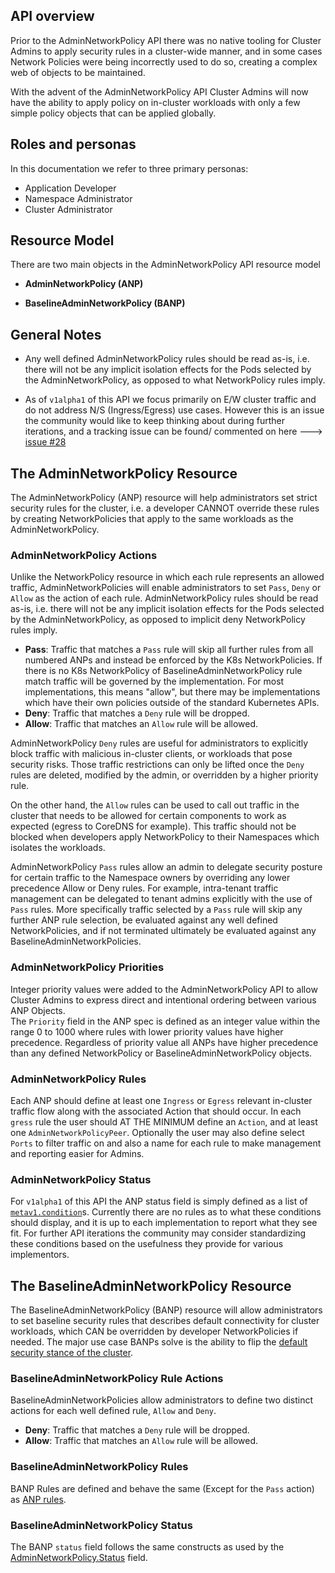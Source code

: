 ## API overview

Prior to the AdminNetworkPolicy API there was no native tooling for Cluster Admins
to apply security rules in a cluster-wide manner, and in some cases Network Policies
were being incorrectly used to do so, creating a complex web of objects to be
maintained.

With the advent of the AdminNetworkPolicy API Cluster Admins will now have the 
ability to apply policy on in-cluster workloads with only a few simple policy 
objects that can be applied globally.

## Roles and personas

In this documentation we refer to three primary personas:

- Application Developer
- Namespace Administrator
- Cluster Administrator

## Resource Model 

There are two main objects in the AdminNetworkPolicy API resource model

- **AdminNetworkPolicy (ANP)**

- **BaselineAdminNetworkPolicy (BANP)**

## General Notes

- Any well defined AdminNetworkPolicy rules should
be read as-is, i.e. there will not be any implicit isolation effects for the Pods
selected by the AdminNetworkPolicy, as opposed to what NetworkPolicy rules imply.

- As of `v1alpha1` of this API we focus primarily on E/W cluster traffic and 
do not address N/S (Ingress/Egress) use cases. However this is an issue the community 
would like to keep thinking about during further iterations, and a tracking issue 
can be found/ commented on here ---> [issue #28](https://github.com/kubernetes-sigs/network-policy-api/issues/28)

## The AdminNetworkPolicy Resource 

The AdminNetworkPolicy (ANP) resource will help administrators set strict security 
rules for the cluster, i.e. a developer CANNOT override these rules by creating 
NetworkPolicies that apply to the same workloads as the AdminNetworkPolicy.

### AdminNetworkPolicy Actions 

Unlike the NetworkPolicy resource in which each rule represents an allowed
traffic, AdminNetworkPolicies will enable administrators to set `Pass`,
`Deny` or `Allow` as the action of each rule. AdminNetworkPolicy rules should
be read as-is, i.e. there will not be any implicit isolation effects for the Pods
selected by the AdminNetworkPolicy, as opposed to implicit deny NetworkPolicy rules imply.

- **Pass**: Traffic that matches a `Pass` rule will skip all further rules from all
  numbered ANPs and instead be enforced by the K8s NetworkPolicies.
  If there is no K8s NetworkPolicy of BaselineAdminNetworkPolicy rule match
  traffic will be governed by the implementation. For most implementations,
  this means "allow", but there may be implementations which have their own policies 
  outside of the standard Kubernetes APIs.
- **Deny**: Traffic that matches a `Deny` rule will be dropped.
- **Allow**: Traffic that matches an `Allow` rule will be allowed.

AdminNetworkPolicy `Deny` rules are useful for administrators to explicitly
block traffic with malicious in-cluster clients, or workloads that pose security risks.
Those traffic restrictions can only be lifted once the `Deny` rules are deleted,
modified by the admin, or overridden by a higher priority rule.

On the other hand, the `Allow` rules can be used to call out traffic in the cluster
that needs to be allowed for certain components to work as expected (egress to
CoreDNS for example). This traffic should not be blocked when developers apply
NetworkPolicy to their Namespaces which isolates the workloads.

AdminNetworkPolicy `Pass` rules allow an admin to delegate security posture for
certain traffic to the Namespace owners by overriding any lower precedence Allow
or Deny rules. For example, intra-tenant traffic management can be delegated to tenant
admins explicitly with the use of `Pass` rules. More specifically traffic selected 
by a `Pass` rule will skip any further ANP rule selection, be evaluated against
any well defined NetworkPolicies, and if not terminated ultimately be evaluated against any 
BaselineAdminNetworkPolicies. 

### AdminNetworkPolicy Priorities 

Integer priority values were added to the AdminNetworkPolicy API to allow Cluster 
Admins to express direct and intentional ordering between various ANP Objects.  
The `Priority` field in the ANP spec is defined as an integer value 
within the range 0 to 1000 where rules with lower priority values have higher 
precedence. Regardless of priority value all ANPs have higher precedence than 
any defined NetworkPolicy or BaselineAdminNetworkPolicy objects.

### AdminNetworkPolicy Rules 

Each ANP should define at least one `Ingress` or `Egress` relevant in-cluster traffic flow 
along with the associated Action that should occur. In each `gress` rule the user 
should AT THE MINIMUM define an `Action`, and at least one `AdminNetworkPolicyPeer`.
Optionally the user may also define select `Ports` to filter traffic on and also 
a name for each rule to make management and reporting easier for Admins.

### AdminNetworkPolicy Status 

For `v1alpha1` of this API the ANP status field is simply defined as a list of 
[`metav1.condition`](https://github.com/kubernetes/apimachinery/blob/v0.25.0/pkg/apis/meta/v1/types.go#L1464)s. Currently there are no rules as to what these conditions should display,
and it is up to each implementation to report what they see fit. For further 
API iterations the community may consider standardizing these conditions based on 
the usefulness they provide for various implementors.

## The BaselineAdminNetworkPolicy Resource 

The BaselineAdminNetworkPolicy (BANP) resource will allow administrators to 
set baseline security rules that describes default connectivity for cluster workloads, 
which CAN be overridden by developer NetworkPolicies if needed. The major use case 
BANPs solve is the ability to flip the [default security stance of the 
cluster](../index.md#story-5-cluster-wide-default-guardrails).

### BaselineAdminNetworkPolicy Rule Actions 

BaselineAdminNetworkPolicies allow administrators to define two distinct actions
for each well defined rule, `Allow` and `Deny`. 

- **Deny**: Traffic that matches a `Deny` rule will be dropped.
- **Allow**: Traffic that matches an `Allow` rule will be allowed.

### BaselineAdminNetworkPolicy Rules 

BANP Rules are defined and behave the same (Except for the `Pass` action) as [ANP 
rules](#adminnetworkpolicy-rules).

### BaselineAdminNetworkPolicy Status

The BANP `status` field follows the same constructs as used by the
[AdminNetworkPolicy.Status](#adminnetworkpolicy-status) field.
